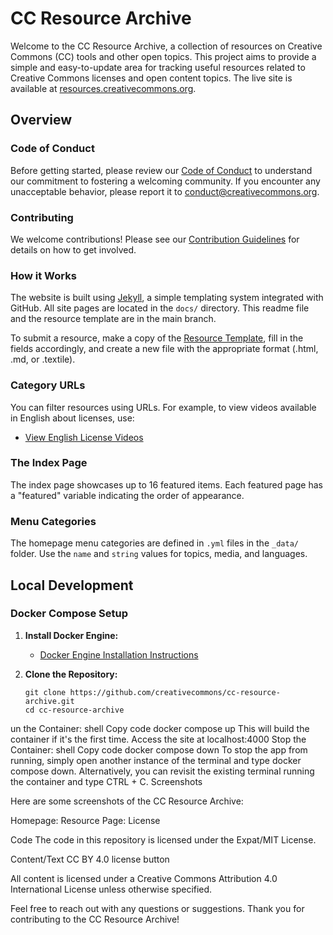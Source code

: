# CC Resource Archive

Welcome to the CC Resource Archive, a collection of resources on Creative Commons (CC) tools and other open topics. This project aims to provide a simple and easy-to-update area for tracking useful resources related to Creative Commons licenses and open content topics. The live site is available at [resources.creativecommons.org](https://resources.creativecommons.org/).

## Overview

### Code of Conduct

Before getting started, please review our [Code of Conduct](https://opensource.creativecommons.org/community/code-of-conduct/) to understand our commitment to fostering a welcoming community. If you encounter any unacceptable behavior, please report it to [conduct@creativecommons.org](mailto:conduct@creativecommons.org).

### Contributing

We welcome contributions! Please see our [Contribution Guidelines](https://github.com/creativecommons/.github/blob/main/CONTRIBUTING.md) for details on how to get involved.

### How it Works

The website is built using [Jekyll](http://jekyllrb.com/docs/home/), a simple templating system integrated with GitHub. All site pages are located in the `docs/` directory. This readme file and the resource template are in the main branch.

To submit a resource, make a copy of the [Resource Template](https://github.com/creativecommons/cc-resource-archive/blob/main/resourcetemplate.md), fill in the fields accordingly, and create a new file with the appropriate format (.html, .md, or .textile).

### Category URLs

You can filter resources using URLs. For example, to view videos available in English about licenses, use:
- [View English License Videos](http://resources.creativecommons.org/all/?&topic=licenses&medium=video&language=en)

### The Index Page

The index page showcases up to 16 featured items. Each featured page has a "featured" variable indicating the order of appearance.

### Menu Categories

The homepage menu categories are defined in `.yml` files in the `_data/` folder. Use the `name` and `string` values for topics, media, and languages.

## Local Development

### Docker Compose Setup

1. **Install Docker Engine:**
   - [Docker Engine Installation Instructions](https://docs.docker.com/engine/install/)
   
2. **Clone the Repository:** 
   ```shell
   git clone https://github.com/creativecommons/cc-resource-archive.git
   cd cc-resource-archive
un the Container:
shell
Copy code
docker compose up
This will build the container if it's the first time.
Access the site at localhost:4000
Stop the Container:
shell
Copy code
docker compose down
To stop the app from running, simply open another instance of the terminal and type docker compose down.
Alternatively, you can revisit the existing terminal running the container and type CTRL + C.
Screenshots

Here are some screenshots of the CC Resource Archive:

Homepage:
Resource Page:
License

Code
The code in this repository is licensed under the Expat/MIT License.

Content/Text
CC BY 4.0 license button

All content is licensed under a Creative Commons Attribution 4.0 International License unless otherwise specified.

Feel free to reach out with any questions or suggestions. Thank you for contributing to the CC Resource Archive!
